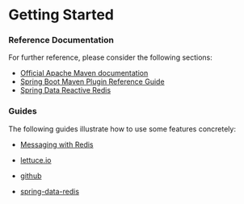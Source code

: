 # Getting Started

### Reference Documentation
For further reference, please consider the following sections:

* [Official Apache Maven documentation](https://maven.apache.org/guides/index.html)
* [Spring Boot Maven Plugin Reference Guide](https://docs.spring.io/spring-boot/docs/2.1.8.RELEASE/maven-plugin/)
* [Spring Data Reactive Redis](https://docs.spring.io/spring-boot/docs/{bootVersion}/reference/htmlsingle/#boot-features-redis)

### Guides
The following guides illustrate how to use some features concretely:

* [Messaging with Redis](https://spring.io/guides/gs/messaging-redis/)


* [lettuce.io](https://lettuce.io/core/release/reference/index.html)
* [github](https://github.com/lettuce-io/lettuce-core#readme)
* [spring-data-redis](https://docs.spring.io/spring-data/redis/docs/2.1.9.RELEASE/reference/html/)


